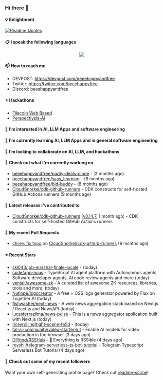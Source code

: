 ### Hi there 👋

#### 💡 Enlightment
[![Readme Quotes](https://quotes-github-readme.vercel.app/api?type=horizontal&theme=nord)](https://github.com/piyushsuthar/github-readme-quotes)

#### 📋 I speak the following languages

<p align="center">
  <a href="https://skillicons.dev">
    <img src="https://skillicons.dev/icons?i=git,kubernetes,docker,c,vim,terraform,python,typescript,java" />
  </a>
</p>


#### 📫 How to reach me
- DEVPOST: https://devpost.com/beeehappyandfree
- Twitter: https://twitter.com/beeehappyfree
- Discord: beeehappyandfree

#### ⭐️ Hackathons
- [Filecoin Web Based](https://devpost.com/software/youtube-dl-dweb)
- [Perspectlysis-AI](https://perspectlysis-ai.vercel.app)

#### 👀 I’m interested in AI, LLM Apps and software engineering

#### 🌱 I’m currently learning AI, LLM Apps and in general software engineering

#### 💞️ I’m looking to collaborate on AI, LLM, and hackathons

#### 👷 Check out what I'm currently working on

- [beeehappyandfree/partiy-deals-clone](https://github.com/beeehappyandfree/partiy-deals-clone) -  (2 months ago)
- [beeehappyandfree/saas_learning](https://github.com/beeehappyandfree/saas_learning) -  (6 months ago)
- [beeehappyandfree/bid-buddy](https://github.com/beeehappyandfree/bid-buddy) -  (8 months ago)
- [CloudSnorkel/cdk-github-runners](https://github.com/CloudSnorkel/cdk-github-runners) - CDK constructs for self-hosted GitHub Actions runners (9 months ago)

#### 🔭 Latest releases I've contributed to

- [CloudSnorkel/cdk-github-runners](https://github.com/CloudSnorkel/cdk-github-runners) ([v0.14.7](https://github.com/CloudSnorkel/cdk-github-runners/releases/tag/v0.14.7), 1 month ago) - CDK constructs for self-hosted GitHub Actions runners

#### 🔨 My recent Pull Requests

- [chore: fix typo](https://github.com/CloudSnorkel/cdk-github-runners/pull/542) on [CloudSnorkel/cdk-github-runners](https://github.com/CloudSnorkel/cdk-github-runners) (9 months ago)

#### ⭐ Recent Stars

- [ski043/job-marshal-finale-locale](https://github.com/ski043/job-marshal-finale-locale) -  (today)
- [code/app-nous](https://github.com/code/app-nous) - TypeScript AI agent platform with Autonomous agents, Software developer agents, AI code review agents and more (today)
- [ventali/awesome-zk](https://github.com/ventali/awesome-zk) - A curated list of awesome ZK resources, libraries, tools and more.   (today)
- [Nutlope/logocreator](https://github.com/Nutlope/logocreator) - A free &#43; OSS logo generator powered by Flux on Together AI (today)
- [fishwasher/next-news](https://github.com/fishwasher/next-news) - A web news aggregation stack based on Next.js / React.js and NewsAPI (today)
- [lucasferrazlima/news-pulse](https://github.com/lucasferrazlima/news-pulse) - This is a news aggregator application built with Next.js (today)
- [riceyrolling/tight-scene-fe5d](https://github.com/riceyrolling/tight-scene-fe5d) -  (today)
- [fal-ai-community/video-starter-kit](https://github.com/fal-ai-community/video-starter-kit) - Enable AI models for video production in the browser (3 days ago)
- [DIYgod/RSSHub](https://github.com/DIYgod/RSSHub) - 🧡 Everything is RSSible (4 days ago)
- [royshil/telegram-serverless-ts-bot-tutorial](https://github.com/royshil/telegram-serverless-ts-bot-tutorial) - Telegram Typescript Serverless Bot Tutorial (4 days ago)

#### 👯 Check out some of my recent followers


Want your own self-generating profile page? Check out [readme-scribe](https://github.com/muesli/readme-scribe)!

